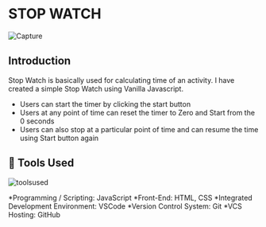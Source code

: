 
# STOP WATCH
![Capture](https://github.com/MohammadVazeerAliKhan/Codesocialapp/assets/119596941/0e7ceceb-c0cc-4490-97d0-b782cb0d85c1)
## Introduction
Stop Watch is basically used for calculating time of an activity. I have created a simple Stop Watch using Vanilla Javascript.
* Users can start the timer by clicking the start button
* Users at any point of time can reset the timer to Zero and Start from the 0 seconds
* Users can also stop at a particular point of time and can resume the time using Start button again

## 🔨 Tools Used
![toolsused](https://github.com/MohammadVazeerAliKhan/Codesocialapp/assets/119596941/1d58de5d-7c86-469f-b6ff-014e72c55938)


*Programming / Scripting: JavaScript
*Front-End: HTML, CSS
*Integrated Development Environment: VSCode
*Version Control System: Git
*VCS Hosting: GitHub
